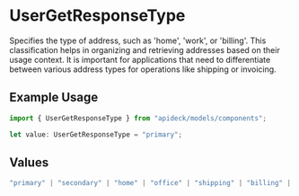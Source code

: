 # UserGetResponseType

Specifies the type of address, such as 'home', 'work', or 'billing'. This classification helps in organizing and retrieving addresses based on their usage context. It is important for applications that need to differentiate between various address types for operations like shipping or invoicing.

## Example Usage

```typescript
import { UserGetResponseType } from "apideck/models/components";

let value: UserGetResponseType = "primary";
```

## Values

```typescript
"primary" | "secondary" | "home" | "office" | "shipping" | "billing" | "other"
```